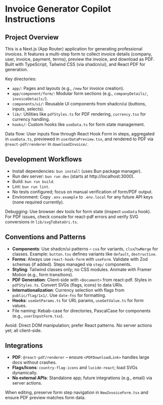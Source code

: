 # Invoice Generator Copilot Instructions

## Project Overview

This is a Next.js (App Router) application for generating professional invoices. It features a multi-step form to collect invoice details (company, user, invoice, payment, terms), preview the invoice, and download as PDF. Built with TypeScript, Tailwind CSS (via shadcn/ui), and React PDF for generation.

Key directories:

- `app/`: Pages and layouts (e.g., `/new` for invoice creation).
- `app/component/form/`: Modular form sections (e.g., `companyDetails/`, `invoiceDetails/`).
- `components/ui/`: Reusable UI components from shadcn/ui (buttons, inputs, selects).
- `lib/`: Utilities like `pdfStyles.ts` for PDF rendering, `currency.tsx` for currency handling.
- `hooks/`: Custom hooks like `useData.ts` for form state management.

Data flow: User inputs flow through React Hook Form in steps, aggregated in `useData.ts`, previewed in `userDataPreview.tsx`, and rendered to PDF via `@react-pdf/renderer` in `downloadInvoice/`.

## Development Workflows

- Install dependencies: `bun install` (uses Bun package manager).
- Run dev server: `bun run dev` (starts at http://localhost:3000).
- Build: `bun run build`.
- Lint: `bun run lint`.
- No tests configured; focus on manual verification of form/PDF output.
- Environment: Copy `.env.example` to `.env.local` for any future API keys (none required currently).

Debugging: Use browser dev tools for form state (inspect `useData` hook). For PDF issues, check console for react-pdf errors and verify SVG conversions in `lib/svgToDataUri.ts`.

## Conventions and Patterns

- **Components**: Use shadcn/ui patterns – `cva` for variants, `clsx`/`twMerge` for classes. Example: `button.tsx` defines variants like `default`, `destructive`.
- **Forms**: Always use `react-hook-form` with `useForm`. Validate with Zod schemas (if added). Steps managed via `step/` components.
- **Styling**: Tailwind classes only; no CSS modules. Animate with Framer Motion (e.g., form transitions).
- **PDF Generation**: Client-side with `<Document>` from react-pdf. Styles in `pdfStyles.ts`. Convert SVGs (flags, icons) to data URIs.
- **Internationalization**: Currency selection with flags from `public/flag/1x1/`. Use `date-fns` for formatting.
- **Hooks**: `useGetParams.ts` for URL params, `useGetValue.ts` for form values.
- File naming: Kebab-case for directories, PascalCase for components (e.g., `userInputForm.tsx`).

Avoid: Direct DOM manipulation; prefer React patterns. No server actions yet; all client-side.

## Integrations

- **PDF**: `@react-pdf/renderer` – ensure `<PDFDownloadLink>` handles large docs without crashes.
- **Flags/Icons**: `country-flag-icons` and `lucide-react`; load SVGs dynamically.
- **No external APIs**: Standalone app; future integrations (e.g., email) via server actions.

When editing, preserve form step navigation in `NewInvoiceForm.tsx` and ensure PDF preview matches form data.
